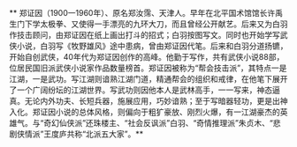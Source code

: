**    郑证因（1900一1960年）、原名郑汝霈、天津人。早年在北平国术馆馆长许禹生门下学太极拳、又使得一手漂亮的九环大刀，而且曾经公开献艺。后来又为白羽作技击顾问，由郑证因在纸上画出打斗的招式；白羽按图写文。同时也开始学写武侠小说，白羽写《牧野雄风》途中患病，曾由郑证因代笔。后来和白羽分道扬镳，开始自创武侠，40年代为郑证因创作的高峰。他勤于写作，共有武侠小说88部，位居民国旧派武侠小说家作品数量榜首。郑证因被称为“帮会技击派”，其特点一是江湖，一是武功。写江湖则谙熟江湖门道，精通帮会的组织和戒律，在他笔下展开了一个广阔纷坛的江湖世界。写武功则因他本人是武林高手，一一写来，神态逼真。无论内外功夫、长短兵器，施展应用，巧妙谙熟；至于写暗器轻功，更是出神入化。郑证因小说的总体风格，则偏向于粗犷豪放、刚烈火爆，有一江湖豪杰的英雄气。与“奇幻仙侠派”还珠楼主、“社会反讽派”白羽、“奇情推理派”朱贞木、“悲剧侠情派”王度庐共称“北派五大家”。**